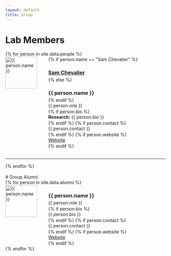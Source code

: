 ```yaml
---
layout: default
title: Group
---
```


# Lab Members

<div class="lab-grid">
  {% for person in site.data.people %}
    <div style="display: flex; align-items: flex-start; gap: 10px;">
      <img src="{{ person.img }}" width="100" align="left" style="margin: 0px 25px 0px 0px" alt="{{ person.name }}">
      <div style="flex: 1;">
        {% if person.name == "Sam Chevalier" %}
          <h3 style="font-weight: bold; margin-bottom: 4px;"><a href="https://samchevalier.github.io/photos/shrew.png">Sam Chevalier</a></h3>
        {% else %}
          <h3 style="font-weight: bold; margin-bottom: 4px;">{{ person.name }}</h3>
        {% endif %}
        <p class="role" style="margin: 0 0 2px 0;">{{ person.role }}</p>
        {% if person.bio %}
          <p class="bio" style="margin: 0 0 2px 0;"><strong>Research:</strong> {{ person.bio }}</p>
        {% endif %}
        {% if person.contact %}
          <p class="contact" style="margin: 0 0 2px 0;">{{ person.contact }}</p>
        {% endif %}
        {% if person.website %}
          <p style="margin: 0 0 2px 0;"><a href="{{ person.website }}" target="_blank">Website</a></p>
        {% endif %}
      </div>
    </div>
    <br>
    <hr>
  {% endfor %}
</div>

<br>
# Group Alumni

<div class="lab-grid">
  {% for person in site.data.alumni %}
    <div style="display: flex; align-items: flex-start; gap: 10px;">
      <img src="{{ person.img }}" width="100" align="left" style="margin: 0px 25px 0px 0px" alt="{{ person.name }}">
      <div style="flex: 1;">
        <h3 style="font-weight: bold; margin-bottom: 4px;">{{ person.name }}</h3>
        <p class="role" style="margin: 0 0 2px 0;">{{ person.role }}</p>
        {% if person.bio %}
          <p class="bio" style="margin: 0 0 2px 0;">{{ person.bio }}</p>
        {% endif %}
        {% if person.contact %}
          <p class="contact" style="margin: 0 0 2px 0;">{{ person.contact }}</p>
        {% endif %}
        {% if person.website %}
          <p style="margin: 0 0 2px 0;"><a href="{{ person.website }}" target="_blank">Website</a></p>
        {% endif %}
      </div>
    </div>
  {% endfor %}
</div>
